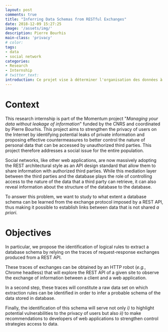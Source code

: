 ```yaml
---
layout: post
comments: true
title: "Inferring Data Schemas from RESTful Exchanges"
date: 2018-12-09 15:27:25
image: '/assets/img/'
description: Pierre Bourhis
main-class: 'privacy'
# color:
tags:
- data
- social network
categories:
- Research
- Internship
# twitter_text:
introduction: Ce projet vise à déterminer l'organisation des données à partir des contenus exposés par des API REST.
---
```


# Context
This research internship is part of the Momentum project "_Managing your data without leakage of information_" funded by the CNRS and coordinated by Pierre Bourhis. This project aims to strengthen the privacy of users on the Internet by identifying potential leaks of private information and proposing effective countermeasures to better control the nature of personal data that can be accessed by unauthorized third parties. This project therefore addresses a social issue for the entire population.

Social networks, like other web applications, are now massively adopting the REST architectural style as an API design standard that allow them to share information with authorized third parties. While this mediation layer between the third parties and the database plays the role of controlling access to the nature of the data that a third party can retrieve, it can also reveal information about the structure of the database to the database.

To answer this problem, we want to study to what extent a database schema can be learned from the exchange protocol imposed by a REST API, thus making it possible to establish links between data that is not shared _a priori_.

# Objectives
In particular, we propose the identification of logical rules to extract a database schema by relying on the traces of request-response exchanges produced from a REST API.

These traces of exchanges can be obtained by an HTTP robot (_e.g._, Chrome headless) that will explore the REST API of a given site to observe the exchange of information between a client and a web application.

In a second step, these traces will constitute a raw data set on which extraction rules can be identified in order to infer a probable schema of the data stored in database.

Finally, the identification of this schema will serve not only _i)_ to highlight potential vulnerabilities to the privacy of users but also _ii)_ to make recommendations to developers of web applications to strengthen control strategies access to data.